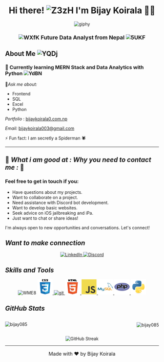 <h1 align="center">Hi there! <img src="https://github.com/bijay085/bijay085/assets/107698781/e06089b9-5686-4b99-b825-432e89f1f98e" alt="Z3zH" width="45"/> I'm Bijay Koirala 🧑‍💻</h1>


<p align="center">
  <img src="https://github.com/bijay085/bijay085/assets/107698781/a71e56f3-5a16-4532-ac6d-e28857d06ae8" alt="giphy" width="80"/>  
</p>

<h1 align="center" style="font-size: 18px;">
  <img src="https://github.com/bijay085/bijay085/assets/107698781/c1044b84-639c-4b66-8b8f-51e2a1eeb22e" alt="WXfK" width="50" height="50"/>
  Future Data Analyst from Nepal
  <img src="https://github.com/bijay085/bijay085/assets/107698781/e0c082ef-3d33-4279-bfad-9726172a98f4" alt="5UKF" width="50" height="50"/>
</h1>


## About Me <img align="top" src="https://github.com/bijay085/bijay085/assets/107698781/3e56b2ec-37b5-4f56-804c-194e0137cade" alt="YQDj" width="30"/>

### 🌱 Currently learning MERN Stack and Data Analytics with Python  <img src="https://github.com/bijay085/bijay085/assets/107698781/a58e2402-5d9e-4af1-93fc-56d66d0f7ded" alt="YdBN" width="50"/>

💬*Ask me about:*
- Frontend
- SQL
- Excel
- Python

*Portfolio* : [bijaykoirala0.com.np](https://bijaykoirala0.com.np/?i=1) 

*Email:* bijaykoirala003@gmail.com

⚡ Fun fact: I am secretly a Spiderman 🕷️

---
## 🌟 *What i am good at : Why you need to contact me :* 💬

### Feel free to get in touch if you:

- Have questions about my projects.
- Want to collaborate on a project.
- Need assistance with Discord bot development.
- Want to develop basic websites.
- Seek advice on iOS jailbreaking and iPa.
- Just want to chat or share ideas!

I'm always open to new opportunities and conversations. Let's connect!

## *Want to make connection*


<p align="center">
  <a href="https://linkedin.com/in/bijaykoirala085">
    <img src="https://raw.githubusercontent.com/rahuldkjain/github-profile-readme-generator/master/src/images/icons/Social/linked-in-alt.svg" alt="LinkedIn" height="40" width="50"/>
  </a>
  <a href="http://discordapp.com/users/1192694890530869369">
    <img src="https://raw.githubusercontent.com/rahuldkjain/github-profile-readme-generator/master/src/images/icons/Social/discord.svg" alt="Discord" height="40" width="50"/>
  </a>
</p>

## *Skills and Tools*

<p align="center">

  <img src="https://github.com/bijay085/bijay085/assets/107698781/181600ef-bdaa-488e-ab42-5f56b4f9a9ca" alt="WME8" width="90" height="120"/>

  <a href="https://www.w3schools.com/css/" target="_blank" rel="noreferrer">
    <img src="https://raw.githubusercontent.com/devicons/devicon/master/icons/css3/css3-original-wordmark.svg" alt="css3" width="50" height="50"/>
  </a>
  <a href="https://git-scm.com/" target="_blank" rel="noreferrer">
    <img src="https://www.vectorlogo.zone/logos/git-scm/git-scm-icon.svg" alt="git" width="50" height="50"/>
  </a>
  <a href="https://www.w3.org/html/" target="_blank" rel="noreferrer">
    <img src="https://raw.githubusercontent.com/devicons/devicon/master/icons/html5/html5-original-wordmark.svg" alt="html5" width="50" height="50"/>
  </a>
  <a href="https://developer.mozilla.org/en-US/docs/Web/JavaScript" target="_blank" rel="noreferrer">
    <img src="https://raw.githubusercontent.com/devicons/devicon/master/icons/javascript/javascript-original.svg" alt="javascript" width="50" height="50"/>
  </a>
  <a href="https://www.mysql.com/" target="_blank" rel="noreferrer">
    <img src="https://raw.githubusercontent.com/devicons/devicon/master/icons/mysql/mysql-original-wordmark.svg" alt="mysql" width="50" height="50"/>
  </a>
  <a href="https://www.php.net" target="_blank" rel="noreferrer">
    <img src="https://raw.githubusercontent.com/devicons/devicon/master/icons/php/php-original.svg" alt="php" width="50" height="50"/>
  </a>
  <a href="https://www.python.org" target="_blank" rel="noreferrer">
    <img src="https://raw.githubusercontent.com/devicons/devicon/master/icons/python/python-original.svg" alt="python" width="50" height="50"/>
  </a>
</p>


## *GitHub Stats*

<div style="display: flex; justify-content: space-between;">
  <p>
    <img align="left" src="https://github-readme-stats.vercel.app/api/top-langs?username=bijay085&show_icons=true&locale=en&layout=compact&theme=radical" alt="bijay085" width="400"/>
  </p>

  <p>
    <img align="center" src="https://github-readme-stats.vercel.app/api?username=bijay085&show_icons=true&locale=en&theme=radical" alt="bijay085" width="400" />
  </p>
</div>

<p align="center">
  <img src="https://github-readme-streak-stats.herokuapp.com/?user=bijay085&theme=radical" alt="GitHub Streak" width="400"/>
</p>



---

<p align="center" style="font-size: 16px;">
    Made with ❤️ by Bijay Koirala
</p>
